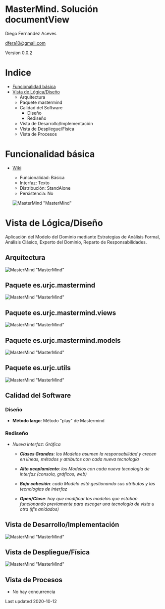 # MasterMind. Solución documentView
Diego Fernández Aceves

dfera10@gmail.com

Version 0.0.2

# Indice
 - [Funcionalidad básica](#Funcionalidad-básica)
 - [Vista de Lógica/Diseño](#Vista-de-LógicaDiseño)
    * Arquitectura
    * Paquete mastermind
    * Calidad del Software
        * Diseño
        * Rediseño
    * Vista de Desarrollo/Implementación
    * Vista de Despliegue/Física
    * Vista de Procesos

# Funcionalidad básica
 - [Wiki](https://en.wikipedia.org/wiki/Mastermind_(board_game))
    - Funcionalidad: Básica
    - Interfaz: Texto
    - Distribución: StandAlone
    - Persistencia: No
 
    ![MasterMind "MasterMind"](https://github.com/TheMercuryBeat/MasterMind/blob/documentView/docs/images/300px-mastermind.jpg?raw=true)
 
# Vista de Lógica/Diseño
Aplicación del Modelo del Dominio mediante Estrategias de Análisis Formal, Análisis Clásico, Experto del Dominio, Reparto de Responsabilidades.

## Arquitectura
![MasterMind "MasterMind"](https://github.com/TheMercuryBeat/MasterMind/blob/documentView/docs/images/MasterMindArquitecture.png?raw=true)

## Paquete es.urjc.mastermind
![MasterMind "MasterMind"](https://github.com/TheMercuryBeat/MasterMind/blob/documentView/docs/images/MasterMindDesignModel-MasterMind.png?raw=true) 

## Paquete es.urjc.mastermind.views
![MasterMind "MasterMind"](https://github.com/TheMercuryBeat/MasterMind/blob/documentView/docs/images/MasterMindDesignModel-MasterMindViews.png?raw=true) 

## Paquete es.urjc.mastermind.models
![MasterMind "MasterMind"](https://github.com/TheMercuryBeat/MasterMind/blob/documentView/docs/images/MasterMindDesignModel-MasterMindModels.png?raw=true) 

## Paquete es.urjc.utils
![MasterMind "MasterMind"](https://github.com/TheMercuryBeat/MasterMind/blob/documentView/docs/images/MasterMindDesignModel-MasterMindUtils.png?raw=true) 

## Calidad del Software

### Diseño

- **Método largo**: Método "play" de Mastermind

### Rediseño

- *Nueva interfaz: Gráfica*

    - ***Clases Grandes**: los Modelos asumen la responsabilidad y crecen en líneas, métodos y atributos con cada nueva tecnología*

    - ***Alto acoplamiento**: los Modelos con cada nueva tecnología de interfaz (consola, gráficos, web)*

    - ***Baja cohesión**: cada Modelo está gestionando sus atributos y las tecnologías de interfaz*

    - ***Open/Close**: hay que modificar los modelos que estaban funcionando previamente para escoger una tecnología de vista u otra (if’s anidados)*

## Vista de Desarrollo/Implementación
![MasterMind "MasterMind"](https://github.com/TheMercuryBeat/MasterMind/blob/documentView/docs/images/MasterMindDevelopment.png?raw=true)

## Vista de Despliegue/Física
![MasterMind "MasterMind"](https://github.com/TheMercuryBeat/MasterMind/blob/documentView/docs/images/MasterMindDeployment.png?raw=true)

## Vista de Procesos

-   No hay concurrencia

Last updated 2020-10-12